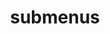 ---
layout: page
title: submenus
nav: true
dropdown: true
children: 
    - title: publications
      permalink: /publications/
    - title: divider
    - title: projects
      permalink: /projects/
    - title: vita
      permalink: /vita/
    - title: visits
      permalink: /visits/
---